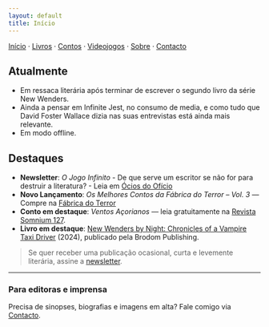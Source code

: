 ```yaml
---
layout: default
title: Início
---
```

<!-- Substitua os textos abaixo pelo seu conteúdo. -->
[Início](index.md) · [Livros](livros.md) · [Contos](contos.md) · [Videojogos](videojogos.md) · [Sobre](sobre.md) · [Contacto](contacto.md)

## Atualmente
- Em ressaca literária após terminar de escrever o segundo livro da série New Wenders.
- Ainda a pensar em Infinite Jest, no consumo de media, e como tudo que David Foster Wallace dizia nas suas entrevistas está ainda mais relevante.
- Em modo offline.

## Destaques
- **Newsletter**: *O Jogo Infinito* - De que serve um escritor se não for para destruir a literatura? - Leia em [Ócios do Ofício](https://robsonsiebel.substack.com/p/o-jogo-infinito)
 - **Novo Lançamento**: *Os Melhores Contos da Fábrica do Terror – Vol. 3* — Compre na [Fábrica do Terror](https://www.fabrica-do-terror.com/product/oa-melhores-contos-da-fabrica-do-terror-vol-iii/)
- **Conto em destaque**: *Ventos Açorianos* — leia gratuitamente na [Revista Somnium 127](https://somnium.clfc.com.br/wp-content/uploads/edicoes/Somnium127.pdf).
- **Livro em destaque**: [New Wenders by Night: Chronicles of a Vampire Taxi Driver](https://www.amazon.com/New-Wenders-Night-Chronicles-Vampire-ebook/dp/B0DJKZDL8Y) (2024), publicado pela Brodom Publishing.

> Se quer receber uma publicação ocasional, curta e levemente literária, assine a [newsletter](https://robsonsiebel.substack.com/subscribe).

---
### Para editoras e imprensa
Precisa de sinopses, biografias e imagens em alta? Fale comigo via [Contacto](contacto.md).
